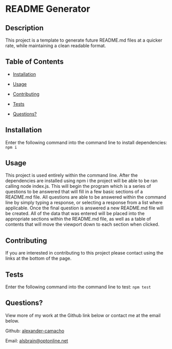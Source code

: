 # README Generator



## Description
This project is a template to generate future README.md files at a quicker rate, while maintaining a clean readable format.

## Table of Contents
- [Installation](#installation)        
- [Usage](#usage)           

- [Contributing](#contributing)
- [Tests](#tests)
- [Questions?](#questions)
           
## Installation
Enter the following command into the command line to install dependencies: ```npm i```

## Usage
This project is used entirely within the command line. After the dependencies are installed using npm i the project will be able to be ran calling node index.js. This will begin the program which is a series of questions to be answered that will fill in a few basic sections of a README.md file. All questions are able to be answered within the command line by simply typing a response, or selecting a response from a list where applicable. Once the final question is answered a new README.md file will be created. All of the data that was entered will be placed into the appropriate sections within the README.md file, as well as a table of contents that will move the viewport down to each section when clicked.



## Contributing
If you are interested in contributing to this project please contact using the links at the bottom of the page.

## Tests
Enter the following command into the command line to test: ```npm test```
           
## Questions?

View more of my work at the Github link below or contact me at the email below.

Github: [alexander-camacho](https://github.com/alexander-camacho)

Email: alsbrain@optonline.net